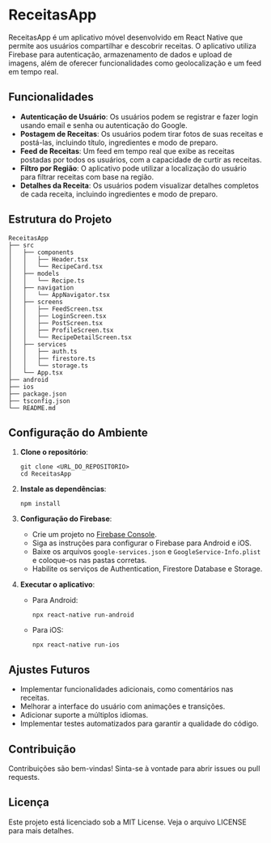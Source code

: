 # ReceitasApp

ReceitasApp é um aplicativo móvel desenvolvido em React Native que permite aos usuários compartilhar e descobrir receitas. O aplicativo utiliza Firebase para autenticação, armazenamento de dados e upload de imagens, além de oferecer funcionalidades como geolocalização e um feed em tempo real.

## Funcionalidades

- **Autenticação de Usuário**: Os usuários podem se registrar e fazer login usando email e senha ou autenticação do Google.
- **Postagem de Receitas**: Os usuários podem tirar fotos de suas receitas e postá-las, incluindo título, ingredientes e modo de preparo.
- **Feed de Receitas**: Um feed em tempo real que exibe as receitas postadas por todos os usuários, com a capacidade de curtir as receitas.
- **Filtro por Região**: O aplicativo pode utilizar a localização do usuário para filtrar receitas com base na região.
- **Detalhes da Receita**: Os usuários podem visualizar detalhes completos de cada receita, incluindo ingredientes e modo de preparo.

## Estrutura do Projeto

```
ReceitasApp
├── src
│   ├── components
│   │   ├── Header.tsx
│   │   └── RecipeCard.tsx
│   ├── models
│   │   └── Recipe.ts
│   ├── navigation
│   │   └── AppNavigator.tsx
│   ├── screens
│   │   ├── FeedScreen.tsx
│   │   ├── LoginScreen.tsx
│   │   ├── PostScreen.tsx
│   │   ├── ProfileScreen.tsx
│   │   └── RecipeDetailScreen.tsx
│   ├── services
│   │   ├── auth.ts
│   │   ├── firestore.ts
│   │   └── storage.ts
│   └── App.tsx
├── android
├── ios
├── package.json
├── tsconfig.json
└── README.md
```

## Configuração do Ambiente

1. **Clone o repositório**:
   ```
   git clone <URL_DO_REPOSITORIO>
   cd ReceitasApp
   ```

2. **Instale as dependências**:
   ```
   npm install
   ```

3. **Configuração do Firebase**:
   - Crie um projeto no [Firebase Console](https://console.firebase.google.com/).
   - Siga as instruções para configurar o Firebase para Android e iOS.
   - Baixe os arquivos `google-services.json` e `GoogleService-Info.plist` e coloque-os nas pastas corretas.
   - Habilite os serviços de Authentication, Firestore Database e Storage.

4. **Executar o aplicativo**:
   - Para Android:
     ```
     npx react-native run-android
     ```
   - Para iOS:
     ```
     npx react-native run-ios
     ```

## Ajustes Futuros

- Implementar funcionalidades adicionais, como comentários nas receitas.
- Melhorar a interface do usuário com animações e transições.
- Adicionar suporte a múltiplos idiomas.
- Implementar testes automatizados para garantir a qualidade do código.

## Contribuição

Contribuições são bem-vindas! Sinta-se à vontade para abrir issues ou pull requests.

## Licença

Este projeto está licenciado sob a MIT License. Veja o arquivo LICENSE para mais detalhes.